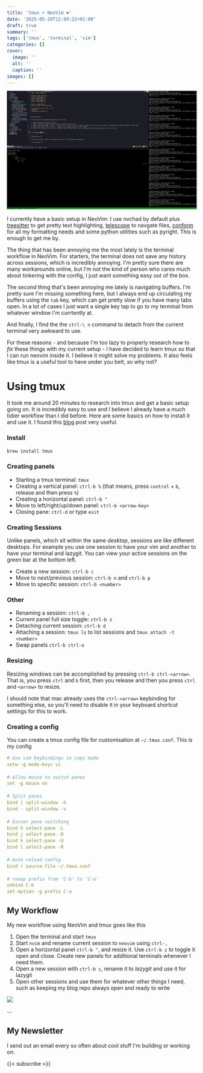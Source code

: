 ```yaml
---
title: 'tmux + NeoVim ❤️'
date: '2025-05-20T12:09:22+01:00'
draft: true 
summary: ''
tags: ['tmux', 'terminal', 'vim']
categories: []
cover:
  image: ''
  alt: ''
  caption: ''
images: []
---
```

![](./tmux_neovim.png)

I currently have a basic setup in NeoVim: I use nvchad by default plus [treesitter](https://github.com/nvim-treesitter/nvim-treesitter) to get pretty text highlighting, [telescope](https://github.com/nvim-telescope/telescope.nvim) to navgate files, [conform](https://github.com/stevearc/conform.nvim) for all my formatting needs and some python utilities such as pyright. This is enough to get me by.

The thing that has been annoying me the most lately is the terminal workflow in NeoVim. For starters, the terminal does not save any history across sessions, which is incredibly annoying. I'm pretty sure there are many workarounds online, but I'm not the kind of person who cares much about tinkering with the config, I just want something easy out of the box.

The second thing that's been annoying me lately is navigating buffers. I'm pretty sure I'm missing something here, but I always end up circulating my buffers using the `tab` key, which can get pretty slow if you have many tabs open. In a lot of cases I just want a single key tap to go to my terminal from whatever window I'm currtently at.

And finally, I find the the `ctrl-\ n` command to detach from the current terminal very awkward to use.

For these reasons - and because I'm too lazy to properly research how to _fix_ these things with my current setup - I have decided to learn tmux so that I can run neovim inside it. I believe it might solve my problems. It also feels like tmux is a useful tool to have under you belt, so why not?

# Using tmux

It took me around 20 minutes to research into tmux and get a basic setup going on. It is incredibly easy to use and I believe I already have a much tidier workflow than I did before. Here are some basics on how to install it and use it. I found this [blog](https://hamvocke.com/blog/a-quick-and-easy-guide-to-tmux/) post very useful.

### Install

```bash
brew install tmux
```

### Creating panels
- Starting a tmux terminal: `tmux`
- Creating a vertical panel: `ctrl-b %` (that means, press `control` + `b`, release and then press `%`)
- Creating a horizontal panel: `ctrl-b "`
- Move to left/right/up/down panel: `ctrl-b <arrow-key>`
- Closing pane: `ctrl-d` or type `exit`

### Creating Sessions
Unlike panels, which sit within the same _desktop_, sessions are like different desktops. For example you use one session to have your vim and another to have your terminal and lazygit. You can view your active sessions on the green bar at the bottom left.

- Create a new session: `ctrl-b c`
- Move to next/previous session: `ctrl-b n` and `ctrl-b p`
- Move to specific session: `ctrl-b <number>`


### Other
- Renaming a session: `ctrl-b ,`
- Current panel full size toggle: `ctrl-b z`
- Detaching current session: `ctrl-b d` 
- Attaching a session: `tmux ls` to list sessions and `tmux attach -t <number>`
- Swap panels `ctrl-b ctrl-o`

### Resizing
Resizing windows can be accomplished by pressing `ctrl-b ctrl-<arrow>`. That is, you press `ctrl` and `b` first, then you release and then you press `ctrl` and `<arrow>` to resize.

I should note that mac already uses the `ctrl-<arrow>` keybinding for something else, so you'll need to disable it in your keyboard shortcut settings for this to work.


### Creating a config
You can create a tmux config file for customisation at `~/.tmux.conf`. This is my config

```yaml
# Use vim keybindings in copy mode
setw -g mode-keys vi

# Allow mouse to switch panes
set -g mouse on

# Split panes
bind | split-window -h
bind - split-window -v

# Easier pane switching
bind h select-pane -L
bind j select-pane -D
bind k select-pane -U
bind l select-pane -R

# Auto reload config
bind r source-file ~/.tmux.conf

# remap prefix from 'C-b' to 'C-a'
unbind C-b
set-option -g prefix C-a

```

## My Workflow 

My new workflow using NeoVim and tmux goes like this

1. Open the terminal and start `tmux`
2. Start `nvim` and rename current session to `neovim` using `ctrl-,`
3. Open a horizontal panel `ctrl-b "`, and resize it. Use `ctrl-b z` to toggle it open and close. Create new panels for additional terminals whenever I need them.
4. Open a new session with `ctrl-b c`, rename it to _lazygit_ and use it for lazygit
5. Open other sessions and use them for whatever other things I need, such as keeping my blog repo always open and ready to write


![](./tmux-nvim.gif)

--
## My Newsletter

I send out an email every so often about cool stuff I'm building or working on.

{{< subscribe >}}
